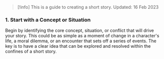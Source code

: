 > [!info] 
> This is a guide to creating a short story. 
> Updated: 16 Feb 2023
### 1. Start with a Concept or Situation

Begin by identifying the core concept, situation, or conflict that will drive your story. This could be as simple as a moment of change in a character's life, a moral dilemma, or an encounter that sets off a series of events. The key is to have a clear idea that can be explored and resolved within the confines of a short story.
